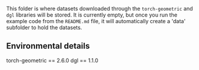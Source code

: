 This folder is where datasets downloaded through the `torch-geometric` and `dgl` libraries will be stored. It is currently empty, but once you run the example code from the `README.md` file, it will automatically create a 'data' subfolder to hold the datasets.

## Environmental details
torch-geometric == 2.6.0
dgl == 1.1.0